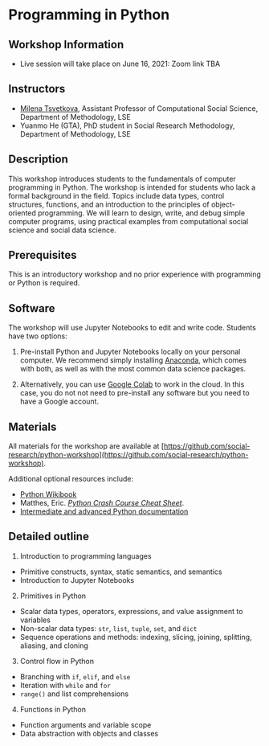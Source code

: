 # Programming in Python

## Workshop Information

* Live session will take place on June 16, 2021: Zoom link TBA


## Instructors

* [Milena Tsvetkova](m.tsvetkova@lse.ac.uk), Assistant Professor of Computational Social Science, Department of Methodology, LSE
* Yuanmo He (GTA), PhD student in Social Research Methodology, Department of Methodology, LSE

## Description

This workshop introduces students to the fundamentals of computer programming in Python. The workshop is intended for students who lack a formal background in the field. Topics include data types, control structures, functions, and an introduction to the principles of object-oriented programming. We will learn to design, write, and debug simple computer programs, using practical examples from computational social science and social data science.


## Prerequisites

This is an introductory workshop and no prior experience with programming or Python is required.


## Software

The workshop will use Jupyter Notebooks to edit and write code. Students have two options:

1. Pre-install Python and Jupyter Notebooks locally on your personal computer. We recommend simply installing [Anaconda](https://www.anaconda.com/products/individual), which comes with both, as well as with the most common data science packages.

2. Alternatively, you can use [Google Colab](https://colab.research.google.com/notebooks/intro.ipynb#recent=true) to work in the cloud. In this case, you do not not need to pre-install any software but you need to have a Google account.


## Materials

All materials for the workshop are available at [https://github.com/social-research/python-workshop](https://github.com/social-research/python-workshop).

Additional optional resources include:
* [Python Wikibook](https://en.wikibooks.org/wiki/Python_Programming)
* Matthes, Eric. [*Python Crash Course Cheat Sheet*](https://ehmatthes.github.io/pcc/cheatsheets/README.html).
* [Intermediate and advanced Python documentation](http://docs.python.org/3/)


## Detailed outline

1. Introduction to programming languages
  * Primitive constructs, syntax, static semantics, and semantics
  * Introduction to Jupyter Notebooks
2. Primitives in Python
  * Scalar data types, operators, expressions, and value assignment to variables
  * Non-scalar data types: `str`, `list`, `tuple`, `set`, and `dict`
  * Sequence operations and methods: indexing, slicing, joining, splitting, aliasing, and cloning
3. Control flow in Python
  * Branching with `if`, `elif`, and `else`
  * Iteration with `while` and `for`
  * `range()` and list comprehensions
4. Functions in Python
  * Function arguments and variable scope
  * Data abstraction with objects and classes
